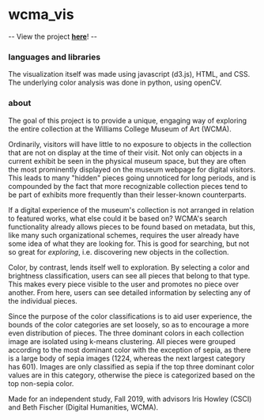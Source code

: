 # wcma_vis

-- View the project [**here**](https://mikajs37.github.io/wcma_vis/final_vis/)! --

### languages and libraries
The visualization itself was made using javascript (d3.js), HTML, and CSS. The underlying color analysis was done in python, using openCV. 

### about
 The goal of this project is to provide a unique, engaging way of exploring the entire collection at the Williams College Museum of Art (WCMA). 

Ordinarily, visitors will have little to no exposure to objects in the collection that are not on display at the time of their visit. Not only can objects in a current exhibit be seen in the physical museum space, but they are often the most prominently displayed on the museum webpage for digital visitors. This leads to many "hidden" pieces going unnoticed for long periods, and is compounded by the fact that more recognizable collection pieces tend to be part of exhibits more frequently than their lesser-known counterparts.

If a digital experience of the museum's collection is not arranged in relation to featured works, what else could it be based on? WCMA's search functionality already allows pieces to be found based on metadata, but this, like many such organizational schemes, requires the user already have some idea of what they are looking for. This is good for searching, but not so great for *exploring*, i.e. discovering new objects in the collection. 

Color, by contrast, lends itself well to exploration. By selecting a color and brightness classification, users can see all pieces that belong to that type. This makes every piece visible to the user and promotes no piece over another. From here, users can see detailed information by selecting any of the individual pieces.

Since the purpose of the color classifications is to aid user experience, the bounds of the color categories are set loosely, so as to encourage a more even distribution of pieces. The three dominant colors in each collection image are isolated using k-means clustering. All pieces were grouped according to the most dominant color with the exception of sepia, as there is a large body of sepia images (1224, whereas the next largest category has 601). Images are only classified as sepia if the top three dominant color values are in this category, otherwise the piece is categorized based on the top non-sepia color. 


Made for an independent study, Fall 2019, with advisors Iris Howley (CSCI) and Beth Fischer (Digital Humanities, WCMA).
